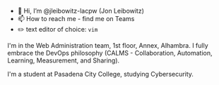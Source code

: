 - 👋 Hi, I’m @jleibowitz-lacpw (Jon Leibowitz)
- 📫 How to reach me - find me on Teams
- ✏️ text editor of choice: `vim`

I'm in the Web Administration team, 1st floor, Annex, Alhambra. I fully embrace the DevOps philosophy (CALMS - Collaboration, Automation, Learning, Measurement, and Sharing).

I'm a student at Pasadena City College, studying Cybersecurity.

<!---
jleibowitz-lacpw/jleibowitz-lacpw is a ✨ special ✨ repository because its `README.md` (this file) appears on your GitHub profile.
You can click the Preview link to take a look at your changes.
--->
